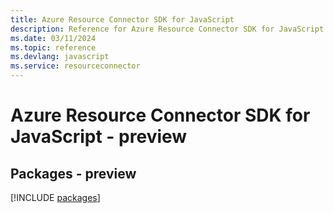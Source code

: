 ```yaml
---
title: Azure Resource Connector SDK for JavaScript
description: Reference for Azure Resource Connector SDK for JavaScript
ms.date: 03/11/2024
ms.topic: reference
ms.devlang: javascript
ms.service: resourceconnector
---
```

# Azure Resource Connector SDK for JavaScript - preview
## Packages - preview
[!INCLUDE [packages](resource-connector-index.md)]